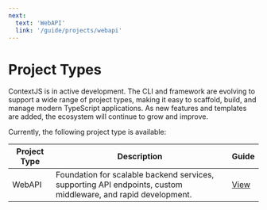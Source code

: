 ```yaml
---
next:
  text: 'WebAPI'
  link: '/guide/projects/webapi'
---
```


# Project Types

ContextJS is in active development. The CLI and framework are evolving to support a wide range of project types, making it easy to scaffold, build, and manage modern TypeScript applications. As new features and templates are added, the ecosystem will continue to grow and improve.

Currently, the following project type is available:

| Project Type | Description | Guide |
|--------------|-------------|-------|
| WebAPI       | Foundation for scalable backend services, supporting API endpoints, custom middleware, and rapid development. | [View](webapi.md) |